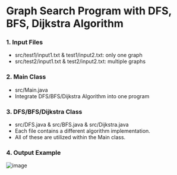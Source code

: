 # Graph Search Program with DFS, BFS, Dijkstra Algorithm

### 1. Input Files
- src/test1/input1.txt & test1/input2.txt: only one graph
- src/test2/input1.txt & test2/input2.txt: multiple graphs

### 2. Main Class
- src/Main.java
- Integrate DFS/BFS/Dijkstra Algorithm into one program

### 3. DFS/BFS/Dijkstra Class
- src/DFS.java & src/BFS.java & src/Dijkstra.java
- Each file contains a different algorithm implementation.
- All of these are utilized within the Main class.

### 4. Output Example
![image](https://github.com/user-attachments/assets/85118825-bc57-4714-ab67-dd4072056056)
